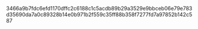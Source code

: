 3466a9b7fdc6efd1170dffc2c6188c1c5acdb89b29a3529e9bbceb06e79e783d35690da7a0c89328b14e0b971b2f559c35ff88b358f7277fd7a97852b142c587

